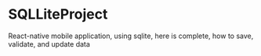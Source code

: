 # SQLLiteProject
React-native mobile application, using sqlite, here is complete, how to save, validate, and update data
